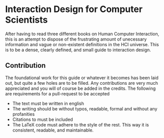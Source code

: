 # Interaction Design for Computer Scientists
After having to read three different books on Human Computer Interaction, this is an attempt to dispose of the frustrating amount of unecessary information and vague or non-existent definitions in the HCI universe. This is to be a dense, clearly defined, and small guide to interaction design.

## Contribution
The foundational work for this guide or whatever it becomes has been laid out, but quite a few holes are to be filled. Any contributions are very much appreciated and you will of course be added in the credits. The following are requirements for a pull-request to be accepted
- The text must be written in english
- The writing should be without typos, readable, formal and without any profanities
- Citations to must be included
- The LaTeX code must adhere to the style of the rest. This way it is consistent, readable, and maintainable.
